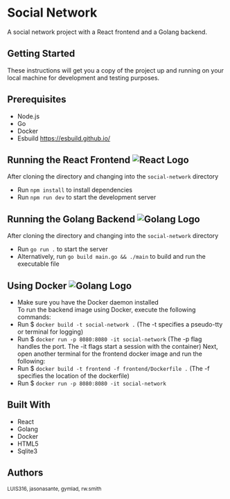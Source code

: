 # Social Network

A social network project with a React frontend and a Golang backend.

## Getting Started

These instructions will get you a copy of the project up and running on your local machine for development and testing purposes.

## Prerequisites

- Node.js
- Go
- Docker
- Esbuild https://esbuild.github.io/

## Running the React Frontend ![React Logo](https://cdn4.iconfinder.com/data/icons/logos-3/600/React.js_logo-512.png)

After cloning the directory and changing into the `social-network` directory

- Run `npm install` to install dependencies
- Run `npm run dev` to start the development server

## Running the Golang Backend ![Golang Logo](https://go.dev/blog/go-brand/Go-Logo/PNG/Go-Logo_LightBlue.png)

After cloning the directory and changing into the `social-network` directory

- Run `go run .` to start the server
- Alternatively, run `go build main.go && ./main` to build and run the executable file

## Using Docker ![Golang Logo](https://media.tenor.com/z3Vqx6hmE5QAAAAC/whale-docker.gif)

- Make sure you have the Docker daemon installed
  </br>
  To run the backend image using Docker, execute the following commands:
- Run $ `docker build -t social-network .` (The -t specifies a pseudo-tty or terminal for logging)
- Run $ `docker run -p 8080:8080 -it social-network` (The -p flag handles the port. The -it flags start a session with the container)
  Next, open another terminal for the frontend docker image and run the following:
- Run $ `docker build -t frontend -f frontend/Dockerfile .` (The -f specifies the location of the dockerfile)
- Run $ `docker run -p 8080:8080 -it social-network`

## Built With

- React
- Golang
- Docker
- HTML5
- Sqlite3

## Authors

<sub>LUIS316, jasonasante, gymlad, rw.smith</sub>
